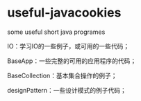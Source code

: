 # useful-javacookies
some useful short java programes





IO：学习IO的一些例子，或可用的一些代码；

BaseApp：一些完整的可用的应用程序的代码；

BaseCollection：基本集合操作的例子；

designPattern：一些设计模式的例子代码；

